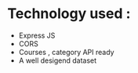 # Technology used : 
* Express JS
* CORS
* Courses , category API ready 
* A well desigend dataset 
